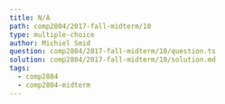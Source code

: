 ```yaml
---
title: N/A
path: comp2804/2017-fall-midterm/10
type: multiple-choice
author: Michiel Smid
question: comp2804/2017-fall-midterm/10/question.ts
solution: comp2804/2017-fall-midterm/10/solution.md
tags:
  - comp2804
  - comp2804-midterm
---
```

